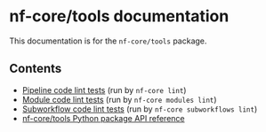 # nf-core/tools documentation

This documentation is for the `nf-core/tools` package.

## Contents

- [Pipeline code lint tests](pipeline_lint_tests/) (run by `nf-core lint`)
- [Module code lint tests](module_lint_tests/) (run by `nf-core modules lint`)
- [Subworkflow code lint tests](subworkflow_lint_tests/) (run by `nf-core subworkflows lint`)
- [nf-core/tools Python package API reference](api/)
